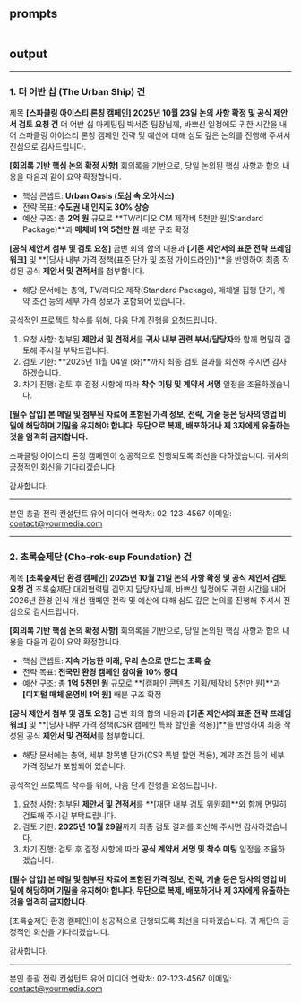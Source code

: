 ## prompts
```

```
## output
---

### **1. 더 어반 십 (The Urban Ship) 건**

제목 **[스파클링 아이스티 론칭 캠페인] 2025년 10월 23일 논의 사항 확정 및 공식 제안서 검토 요청 건**
더 어반 십 마케팅팀 박서준 팀장님께,
바쁘신 일정에도 귀한 시간을 내어 스파클링 아이스티 론칭 캠페인 전략 및 예산에 대해 심도 깊은 논의를 진행해 주셔서 진심으로 감사드립니다.

**[회의록 기반 핵심 논의 확정 사항]**
회의록을 기반으로, 당일 논의된 핵심 사항과 합의 내용을 다음과 같이 요약 확정합니다.
- 핵심 콘셉트: **Urban Oasis (도심 속 오아시스)**
- 전략 목표: **수도권 내 인지도 30% 상승**
- 예산 구조: 총 **2억 원** 규모로 **TV/라디오 CM 제작비 5천만 원(Standard Package)**과 **매체비 1억 5천만 원** 배분 구조 확정

**[공식 제안서 첨부 및 검토 요청]**
금번 회의 합의 내용과 **[기존 제안서의 표준 전략 프레임워크]** 및 **[당사 내부 가격 정책(표준 단가 및 조정 가이드라인)]**을 반영하여 최종 작성된 공식 **제안서 및 견적서**를 첨부합니다.
- 해당 문서에는 총액, TV/라디오 제작(Standard Package), 매체별 집행 단가, 계약 조건 등의 세부 가격 정보가 포함되어 있습니다.

공식적인 프로젝트 착수를 위해, 다음 단계 진행을 요청드립니다.
1. 요청 사항: 첨부된 **제안서 및 견적서**를 **귀사 내부 관련 부서/담당자**와 함께 면밀히 검토해 주시길 부탁드립니다.
2. 검토 기한: **2025년 11월 04일 (화)**까지 최종 검토 결과를 회신해 주시면 감사하겠습니다.
3. 차기 진행: 검토 후 결정 사항에 따라 **착수 미팅 및 계약서 서명** 일정을 조율하겠습니다.

**[필수 삽입] 본 메일 및 첨부된 자료에 포함된 가격 정보, 전략, 기술 등은 당사의 영업 비밀에 해당하며 기밀을 유지해야 합니다. 무단으로 복제, 배포하거나 제 3자에게 유출하는 것을 엄격히 금지합니다.**

스파클링 아이스티 론칭 캠페인이 성공적으로 진행되도록 최선을 다하겠습니다.
귀사의 긍정적인 회신을 기다리겠습니다.

감사합니다.

---
본인 총괄 전략 컨설턴트
유어 미디어
연락처: 02-123-4567
이메일: contact@yourmedia.com

***

### **2. 초록숲제단 (Cho-rok-sup Foundation) 건**

제목 **[초록숲제단 환경 캠페인] 2025년 10월 21일 논의 사항 확정 및 공식 제안서 검토 요청 건**
초록숲제단 대외협력팀 김민지 담당자님께,
바쁘신 일정에도 귀한 시간을 내어 2026년 환경 인식 개선 캠페인 전략 및 예산에 대해 심도 깊은 논의를 진행해 주셔서 진심으로 감사드립니다.

**[회의록 기반 핵심 논의 확정 사항]**
회의록을 기반으로, 당일 논의된 핵심 사항과 합의 내용을 다음과 같이 요약 확정합니다.
- 핵심 콘셉트: **지속 가능한 미래, 우리 손으로 만드는 초록 숲**
- 전략 목표: **전국민 환경 캠페인 참여율 10% 증대**
- 예산 구조: 총 **1억 5천만 원** 규모로 **[캠페인 콘텐츠 기획/제작비 5천만 원]**과 **[디지털 매체 운영비 1억 원]** 배분 구조 확정

**[공식 제안서 첨부 및 검토 요청]**
금번 회의 합의 내용과 **[기존 제안서의 표준 전략 프레임워크]** 및 **[당사 내부 가격 정책(CSR 캠페인 특화 할인율 적용)]**을 반영하여 최종 작성된 공식 **제안서 및 견적서**를 첨부합니다.
- 해당 문서에는 총액, 세부 항목별 단가(CSR 특별 할인 적용), 계약 조건 등의 세부 가격 정보가 포함되어 있습니다.

공식적인 프로젝트 착수를 위해, 다음 단계 진행을 요청드립니다.
1. 요청 사항: 첨부된 **제안서 및 견적서**를 **[재단 내부 검토 위원회]**와 함께 면밀히 검토해 주시길 부탁드립니다.
2. 검토 기한: **2025년 10월 29일**까지 최종 검토 결과를 회신해 주시면 감사하겠습니다.
3. 차기 진행: 검토 후 결정 사항에 따라 **공식 계약서 서명 및 착수 미팅** 일정을 조율하겠습니다.

**[필수 삽입] 본 메일 및 첨부된 자료에 포함된 가격 정보, 전략, 기술 등은 당사의 영업 비밀에 해당하며 기밀을 유지해야 합니다. 무단으로 복제, 배포하거나 제 3자에게 유출하는 것을 엄격히 금지합니다.**

[초록숲제단 환경 캠페인]이 성공적으로 진행되도록 최선을 다하겠습니다.
귀 재단의 긍정적인 회신을 기다리겠습니다.

감사합니다.

---
본인 총괄 전략 컨설턴트
유어 미디어
연락처: 02-123-4567
이메일: contact@yourmedia.com